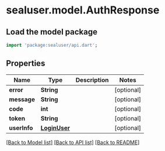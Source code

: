 # sealuser.model.AuthResponse

## Load the model package
```dart
import 'package:sealuser/api.dart';
```

## Properties
Name | Type | Description | Notes
------------ | ------------- | ------------- | -------------
**error** | **String** |  | [optional] 
**message** | **String** |  | [optional] 
**code** | **int** |  | [optional] 
**token** | **String** |  | [optional] 
**userInfo** | [**LoginUser**](LoginUser.md) |  | [optional] 

[[Back to Model list]](../README.md#documentation-for-models) [[Back to API list]](../README.md#documentation-for-api-endpoints) [[Back to README]](../README.md)


